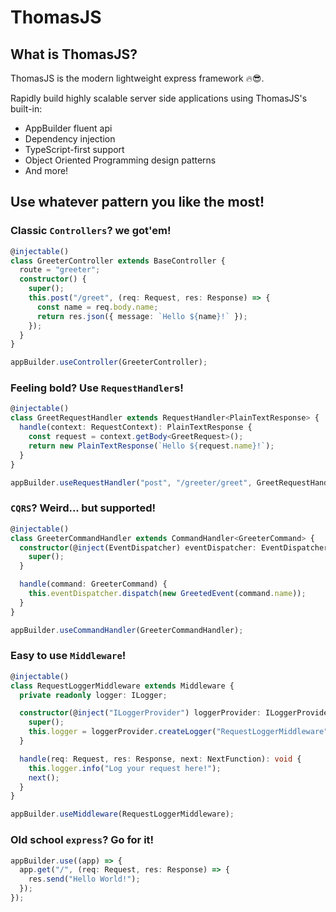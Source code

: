 # ThomasJS

## What is ThomasJS?

ThomasJS is the modern lightweight express framework 🔥😎.

Rapidly build highly scalable server side applications using ThomasJS's built-in:

- AppBuilder fluent api
- Dependency injection
- TypeScript-first support
- Object Oriented Programming design patterns
- And more!

## Use whatever pattern you like the most!

### Classic `Controllers`? we got'em!

```typescript
@injectable()
class GreeterController extends BaseController {
  route = "greeter";
  constructor() {
    super();
    this.post("/greet", (req: Request, res: Response) => {
      const name = req.body.name;
      return res.json({ message: `Hello ${name}!` });
    });
  }
}

appBuilder.useController(GreeterController);
```

### Feeling bold? Use `RequestHandler`s!

```typescript
@injectable()
class GreetRequestHandler extends RequestHandler<PlainTextResponse> {
  handle(context: RequestContext): PlainTextResponse {
    const request = context.getBody<GreetRequest>();
    return new PlainTextResponse(`Hello ${request.name}!`);
  }
}

appBuilder.useRequestHandler("post", "/greeter/greet", GreetRequestHandler);
```

### `CQRS`? Weird... but supported!

```typescript
@injectable()
class GreeterCommandHandler extends CommandHandler<GreeterCommand> {
  constructor(@inject(EventDispatcher) eventDispatcher: EventDispatcher) {
    super();
  }

  handle(command: GreeterCommand) {
    this.eventDispatcher.dispatch(new GreetedEvent(command.name));
  }
}

appBuilder.useCommandHandler(GreeterCommandHandler);
```

### Easy to use `Middleware`!

```typescript
@injectable()
class RequestLoggerMiddleware extends Middleware {
  private readonly logger: ILogger;

  constructor(@inject("ILoggerProvider") loggerProvider: ILoggerProvider) {
    super();
    this.logger = loggerProvider.createLogger("RequestLoggerMiddleware");
  }

  handle(req: Request, res: Response, next: NextFunction): void {
    this.logger.info("Log your request here!");
    next();
  }
}

appBuilder.useMiddleware(RequestLoggerMiddleware);
```

### Old school `express`? Go for it!

```typescript
appBuilder.use((app) => {
  app.get("/", (req: Request, res: Response) => {
    res.send("Hello World!");
  });
});
```
